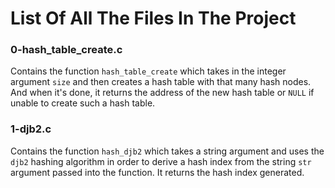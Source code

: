 # List Of All The Files In The Project

### 0-hash_table_create.c
Contains the function `hash_table_create` which takes in the integer argument `size` and then creates a hash table with that many hash nodes. And when it's done, it returns the address of the new hash table or `NULL` if unable to create such a hash table.

### 1-djb2.c
Contains the function `hash_djb2` which takes a string argument and uses the `djb2` hashing algorithm in order to derive a hash index from the string `str` argument passed into the function. It returns the hash index generated.

###  
